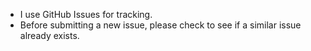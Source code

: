 - I use GitHub Issues for tracking.
- Before submitting a new issue, please check to see if a similar issue already exists.